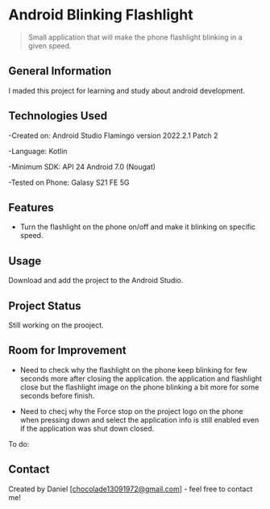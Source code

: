 # Android Blinking Flashlight
> Small application that will make the phone flashlight blinking in a given speed.

## General Information
I maded this project for learning and study about android development.


## Technologies Used
-Created on: Android Studio Flamingo version 2022.2.1 Patch 2

-Language: Kotlin

-Minimum SDK: API 24 Android 7.0 (Nougat)

-Tested on Phone: Galasy S21 FE 5G


## Features
- Turn the flashlight on the phone on/off and make it blinking on specific speed.

## Usage
Download and add the project to the Android Studio.


## Project Status
Still working on the prooject.

## Room for Improvement
- Need to check why the flashlight on the phone keep blinking for few seconds more after closing the application. the application and flashlight close but the flashlight image on the phone blinking a bit more for some seconds before finish.

- Need to checj why the Force stop on the project logo on the phone when pressing down and select the application info is still enabled even if the application was shut down closed.

To do:

## Contact
Created by Daniel [chocolade13091972@gmail.com] - feel free to contact me!
